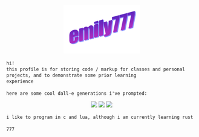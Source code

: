 <p align="center" font-size="x-small">
    <img src="https://raw.githubusercontent.com/777phantasm/777phantasm/main/wordart.png" width="40%">
</p>


```
hi!
this profile is for storing code / markup for classes and personal projects, and to demonstrate some prior learning
experience

here are some cool dall-e generations i've prompted:
```

<p align="center" font-size="x-small">
    <img src="https://raw.githubusercontent.com/777phantasm/777phantasm/main/DALL%C2%B7E%202022-07-31%2012.02.47%20-%20Hex%20Maniac%20from%20Pokemon%20prays%20before%20bed%2C%20painted%20by%20John%20William%20Waterhouse.png" width="25%">
    <img src="https://raw.githubusercontent.com/777phantasm/777phantasm/main/DALL%C2%B7E%202022-08-12%2009.10.27%20-%20Bridget%20from%20Guilty%20Gear%20praying%2C%20lithograph.png" width="25%">
    <img src="https://raw.githubusercontent.com/777phantasm/777phantasm/main/DALL%C2%B7E%202022-07-31%2001.32.16%20-%20Asuka%20from%20Evangelion%20converts%20to%20Christianity%2C%20lithograph.png" width="25%">
<!--
    <br>Left: Hex Maniac prays before bed, painted by John William Waterhouse.
    <br>Center: Bridget from Guilty Gear praying, lithograph.
    <br>Right: Asuka from Evangelion converts to Christianity, lithograph.
-->
</p>

```
i like to program in c and lua, although i am currently learning rust

777
```
